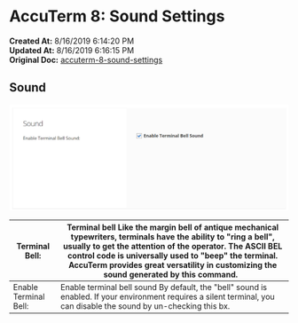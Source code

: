 # AccuTerm 8: Sound Settings

**Created At:** 8/16/2019 6:14:20 PM  
**Updated At:** 8/16/2019 6:16:15 PM  
**Original Doc:** [accuterm-8-sound-settings](https://docs.zumasys.com/accuterm/accuterm-8-sound-settings)  




## Sound

![accuterm-8-sound-settings: 1565979284449-1565979284449](./1565979284449-1565979284449.png)


| Terminal Bell: | Terminal bell Like the margin bell of antique mechanical typewriters, terminals have the ability to "ring a bell", usually to get the attention of the operator. The ASCII BEL control code is universally used to "beep" the terminal. AccuTerm provides great versatility in customizing the sound generated by this command.   |
| --- | --- |
| Enable Terminal Bell: | Enable terminal bell sound By default, the "bell" sound is enabled. If your environment requires a silent terminal, you can disable the sound by un-checking this bx.<br> |

